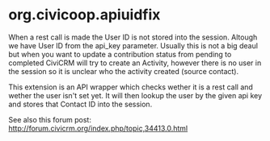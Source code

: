 org.civicoop.apiuidfix
======================

When a rest call is made the User ID is not stored into the session. Altough we have User ID from the api_key parameter. Usually this is not a big deaul but when you want to update a contribution status from pending to completed CiviCRM will try to create an Activity, however there is no user in the session so it is unclear who the activity created (source contact).

This extension is an API wrapper which checks wether it is a rest call and wether the user isn't set yet. It will then lookup the user by the given api key and stores that Contact ID into the session.

See also this forum post: http://forum.civicrm.org/index.php/topic,34413.0.html

